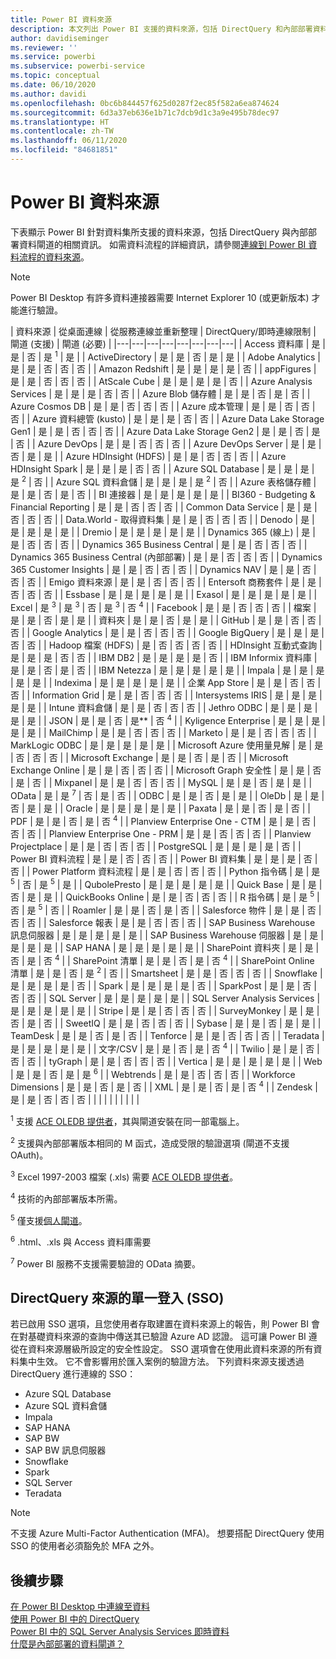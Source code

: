 ```yaml
---
title: Power BI 資料來源
description: 本文列出 Power BI 支援的資料來源，包括 DirectQuery 和內部部署資料閘道的相關資訊。
author: davidiseminger
ms.reviewer: ''
ms.service: powerbi
ms.subservice: powerbi-service
ms.topic: conceptual
ms.date: 06/10/2020
ms.author: davidi
ms.openlocfilehash: 0bc6b844457f625d0287f2ec85f582a6ea874624
ms.sourcegitcommit: 6d3a37eb636e1b71c7dcb9d1c3a9e495b78dec97
ms.translationtype: HT
ms.contentlocale: zh-TW
ms.lasthandoff: 06/11/2020
ms.locfileid: "84681851"
---
```

# <a name="power-bi-data-sources"></a>Power BI 資料來源

下表顯示 Power BI 針對資料集所支援的資料來源，包括 DirectQuery 與內部部署資料閘道的相關資訊。 如需資料流程的詳細資訊，請參閱[連線到 Power BI 資料流程的資料來源](../transform-model/service-dataflows-data-sources.md)。

> [!NOTE]
> Power BI Desktop 有許多資料連接器需要 Internet Explorer 10 (或更新版本) 才能進行驗證。 


| 資料來源 | 從桌面連線 | 從服務連線並重新整理 | DirectQuery/即時連線限制 | 閘道 (支援) | 閘道 (必要) |
|---|---|---|---|---|---|---|---|
| Access 資料庫 | 是 | 是 | 否 | 是 <sup>1</sup> | 是 |
| ActiveDirectory | 是 | 是 | 否 | 是 | 是 |
| Adobe Analytics | 是 | 是 | 否 | 否 | 否 |
| Amazon Redshift | 是 | 是 | 是 | 是 | 否 |
| appFigures | 是 | 是 | 否 | 否 | 否 |
| AtScale Cube | 是 | 是 | 是 | 是 | 否 |
| Azure Analysis Services | 是 | 是 | 是 | 否 | 否 |
| Azure Blob 儲存體 | 是 | 是 | 否 | 是 | 否 |
| Azure Cosmos DB | 是 | 是 | 否 | 否 | 否 |
| Azure 成本管理 | 是 | 是 | 否 | 否 | 否 |
| Azure 資料總管 (kusto) | 是 | 是 | 是 | 否 | 否 |
| Azure Data Lake Storage Gen1 | 是 | 是 | 否 | 否 | 否 |
| Azure Data Lake Storage Gen2 | 是 | 是 | 否 | 是 | 否 |
| Azure DevOps | 是 | 是 | 否 | 否 | 否 |
| Azure DevOps Server | 是 | 是 | 否 | 是 | 是 |
| Azure HDInsight (HDFS) | 是 | 是 | 否 | 否 | 否 |
| Azure HDInsight Spark | 是 | 是 | 是 | 否 | 否 |
| Azure SQL Database | 是 | 是 | 是 | 是 <sup>2</sup> | 否 |
| Azure SQL 資料倉儲 | 是 | 是 | 是 | 是 <sup>2</sup> | 否 |
| Azure 表格儲存體 | 是 | 是 | 否 | 是 | 否 |
| BI 連接器 | 是 | 是 | 是 | 是 | 是 |
| BI360 - Budgeting & Financial Reporting | 是 | 是 | 否 | 否 | 否 |
| Common Data Service | 是 | 是 | 否 | 否 | 否 |
| Data.World - 取得資料集 | 是 | 是 | 否 | 否 | 否 |
| Denodo | 是 | 是 | 是 | 是 | 是 |
| Dremio | 是 | 是 | 是 | 是 | 是 |
| Dynamics 365 (線上) | 是 | 是 | 否 | 否 | 否 |
| Dynamics 365 Business Central | 是 | 是 | 否 | 否 | 否 |
| Dynamics 365 Business Central (內部部署) | 是 | 是 | 否 | 否 | 否 |
| Dynamics 365 Customer Insights | 是 | 是 | 否 | 否 | 否 |
| Dynamics NAV | 是 | 是 | 否 | 否 | 否 |
| Emigo 資料來源 | 是 | 是 | 否 | 否 | 否 |
| Entersoft 商務套件 | 是 | 是 | 否 | 否 | 否 |
| Essbase | 是 | 是 | 是 | 是 | 是 |
| Exasol | 是 | 是 | 是 | 是 | 是 |
| Excel | 是 <sup>3</sup> | 是 <sup>3</sup> | 否 | 是 <sup>3</sup> | 否 <sup>4</sup> |
| Facebook | 是 | 是 | 否 | 否 | 否 |
| 檔案 | 是 | 是 | 否 | 是 | 是 |
| 資料夾 | 是 | 是 | 否 | 是 | 是 |
| GitHub | 是 | 是 | 否 | 否 | 否 |
| Google Analytics | 是 | 是 | 否 | 否 | 否 |
| Google BigQuery | 是 | 是 | 是 | 否 | 否 |
| Hadoop 檔案 (HDFS) | 是 | 否 | 否 | 否 | 否 |
| HDInsight 互動式查詢 | 是 | 是 | 是 | 否 | 否 |
| IBM DB2 | 是 | 是 | 是 | 是 | 否 |
| IBM Informix 資料庫 | 是 | 是 | 否 | 是 | 否 |
| IBM Netezza | 是 | 是 | 是 | 是 | 是 |
| Impala | 是 | 是 | 是 | 是 | 是 |
| Indexima | 是 | 是 | 是 | 是 | 是 |
| 企業 App Store | 是 | 是 | 否 | 否 | 否 |
| Information Grid | 是 | 是 | 否 | 否 | 否 |
| Intersystems IRIS | 是 | 是 | 是 | 是 | 是 |
| Intune 資料倉儲 | 是 | 是 | 否 | 否 | 否 |
| Jethro ODBC | 是 | 是 | 是 | 是 | 是 |
| JSON | 是 | 是 | 否 | 是** | 否 <sup>4</sup> |
| Kyligence Enterprise | 是 | 是 | 是 | 是 | 是 |
| MailChimp | 是 | 是 | 否 | 否 | 否 |
| Marketo | 是 | 是 | 否 | 否 | 否 |
| MarkLogic ODBC | 是 | 是 | 是 | 是 | 是 |
| Microsoft Azure 使用量見解 | 是 | 是 | 否 | 否 | 否 |
| Microsoft Exchange | 是 | 是 | 否 | 是 | 否 |
| Microsoft Exchange Online | 是 | 是 | 否 | 否 | 否 |
| Microsoft Graph 安全性 | 是 | 是 | 否 | 是 | 否 |
| Mixpanel | 是 | 是 | 否 | 否 | 否 |
| MySQL | 是 | 是 | 否 | 是 | 是 |
| OData | 是 | 是 <sup>7</sup> | 否 | 是 | 否 |
| ODBC | 是 | 是 | 否 | 是 | 是 |
| OleDb | 是 | 是 | 否 | 是 | 是 |
| Oracle | 是 | 是 | 是 | 是 | 是 |
| Paxata | 是 | 是 | 否 | 是 | 否 |
| PDF | 是 | 是 | 否 | 是 | 否 <sup>4</sup> |
| Planview Enterprise One - CTM | 是 | 是 | 否 | 否 | 否 |
| Planview Enterprise One - PRM | 是 | 是 | 否 | 否 | 否 |
| Planview Projectplace | 是 | 是 | 否 | 否 | 否 |
| PostgreSQL | 是 | 是 | 是 | 是 | 否 |
| Power BI 資料流程 | 是 | 是 | 否 | 否 | 否 |
| Power BI 資料集 | 是 | 是 | 是 | 否 | 否 |
| Power Platform 資料流程 | 是 | 是 | 否 | 否 | 否 |
| Python 指令碼 | 是 | 是 <sup>5</sup> | 否 | 是 <sup>5</sup> | 是 |
| QubolePresto | 是 | 是 | 是 | 是 | 是 |
| Quick Base | 是 | 是 | 否 | 是 | 是 |
| QuickBooks Online | 是 | 是 | 否 | 否 | 否 |
| R 指令碼 | 是 | 是 <sup>5</sup> | 否 | 是 <sup>5</sup> | 否 |
| Roamler | 是 | 是 | 否 | 是 | 否 |
| Salesforce 物件 | 是 | 是 | 否 | 否 | 否 |
| Salesforce 報表 | 是 | 是 | 否 | 否 | 否 |
| SAP Business Warehouse 訊息伺服器 | 是 | 是 | 是 | 是 | 是 |
| SAP Business Warehouse 伺服器 | 是 | 是 | 是 | 是 | 是 |
| SAP HANA | 是 | 是 | 是 | 是 | 是 |
| SharePoint 資料夾 | 是 | 是 | 否 | 是 | 否 <sup>4</sup> |
| SharePoint 清單 | 是 | 是 | 否 | 是 | 否 <sup>4</sup> |
| SharePoint Online 清單 | 是 | 是 | 否 | 是 <sup>2</sup> | 否 |
| Smartsheet | 是 | 是 | 否 | 否 | 否 |
| Snowflake | 是 | 是 | 是 | 是 | 否 |
| Spark | 是 | 是 | 是 | 是 | 否 |
| SparkPost | 是 | 是 | 否 | 否 | 否 |
| SQL Server | 是 | 是 | 是 | 是 | 是 |
| SQL Server Analysis Services | 是 | 是 | 是 | 是 | 是 |
| Stripe | 是 | 是 | 否 | 否 | 否 |
| SurveyMonkey | 是 | 是 | 否 | 是 | 否 |
| SweetIQ | 是 | 是 | 否 | 否 | 否 |
| Sybase | 是 | 是 | 否 | 是 | 是 |
| TeamDesk | 是 | 是 | 否 | 是 | 否 |
| Tenforce | 是 | 是 | 否 | 否 | 否 |
| Teradata | 是 | 是 | 是 | 是 | 是 |
| 文字/CSV | 是 | 是 | 否 | 是 | 否 <sup>4</sup> |
| Twilio | 是 | 是 | 否 | 否 | 否 |
| tyGraph | 是 | 是 | 否 | 否 | 否 |
| Vertica | 是 | 是 | 是 | 是 | 是 |
| Web | 是 | 是 | 否 | 是 | 是 <sup>6</sup> |
| Webtrends | 是 | 是 | 否 | 否 | 否 |
| Workforce Dimensions | 是 | 是 | 否 | 是 | 否 |
| XML | 是 | 是 | 否 | 是 | 否 <sup>4</sup> |
| Zendesk | 是 | 是 | 否 | 否 | 否 |
| | | | | | | | |

<sup>1</sup> 支援 [ACE OLEDB 提供者](https://www.microsoft.com/download/details.aspx?id=54920)，其與閘道安裝在同一部電腦上。

<sup>2</sup> 支援與內部部署版本相同的 M 函式，造成受限的驗證選項 (閘道不支援 OAuth)。

<sup>3</sup> Excel 1997-2003 檔案 (.xls) 需要 [ACE OLEDB 提供者](https://www.microsoft.com/download/details.aspx?id=54920)。

<sup>4</sup> 技術的內部部署版本所需。

<sup>5</sup> 僅支援[個人閘道](service-gateway-personal-mode.md)。

<sup>6</sup> .html、.xls 與 Access 資料庫需要

<sup>7</sup> Power BI 服務不支援需要驗證的 OData 摘要。

## <a name="single-sign-on-sso-for-directquery-sources"></a>DirectQuery 來源的單一登入 (SSO)

若已啟用 SSO 選項，且您使用者存取建置在資料來源上的報告，則 Power BI 會在對基礎資料來源的查詢中傳送其已驗證 Azure AD 認證。 這可讓 Power BI 遵從在資料來源層級所設定的安全性設定。
SSO 選項會在使用此資料來源的所有資料集中生效。 它不會影響用於匯入案例的驗證方法。 下列資料來源支援透過 DirectQuery 進行連線的 SSO：

- Azure SQL Database
- Azure SQL 資料倉儲
- Impala
- SAP HANA
- SAP BW
- SAP BW 訊息伺服器
- Snowflake
- Spark
- SQL Server
- Teradata

> [!Note]
> 不支援 Azure Multi-Factor Authentication (MFA)。 想要搭配 DirectQuery 使用 SSO 的使用者必須豁免於 MFA 之外。

## <a name="next-steps"></a>後續步驟

[在 Power BI Desktop 中連線至資料](desktop-quickstart-connect-to-data.md)  
[使用 Power BI 中的 DirectQuery](desktop-directquery-about.md)  
[Power BI 中的 SQL Server Analysis Services 即時資料](sql-server-analysis-services-tabular-data.md)  
[什麼是內部部署的資料閘道？](service-gateway-onprem.md)  
